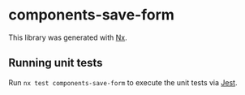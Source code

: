 # components-save-form

This library was generated with [Nx](https://nx.dev).

## Running unit tests

Run `nx test components-save-form` to execute the unit tests via [Jest](https://jestjs.io).
